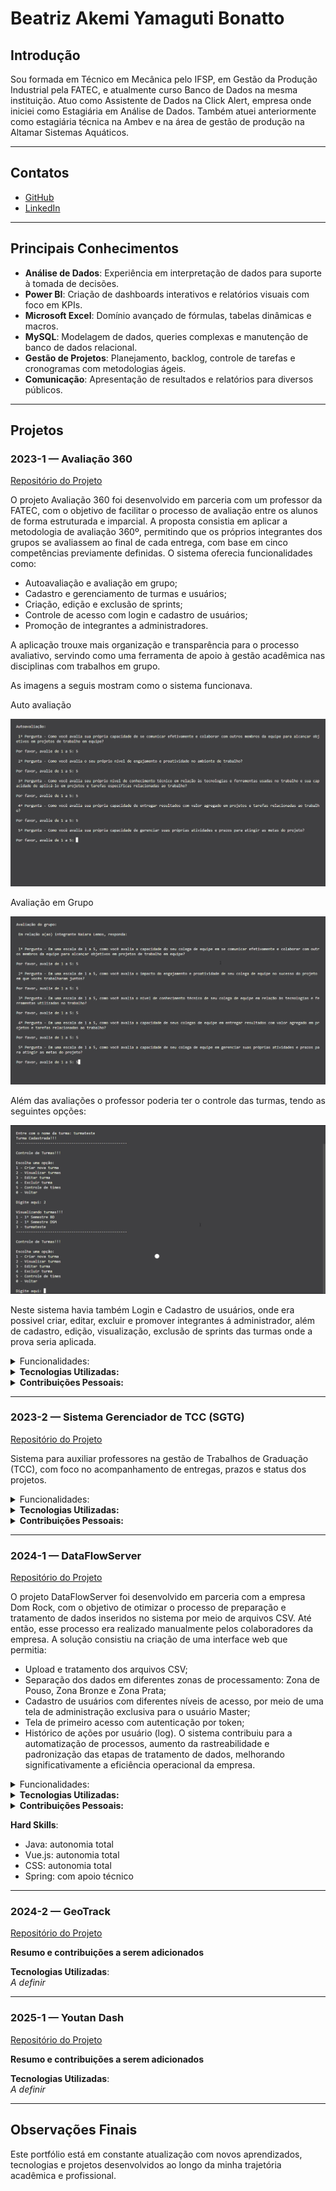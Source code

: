 # Beatriz Akemi Yamaguti Bonatto

## Introdução

Sou formada em Técnico em Mecânica pelo IFSP, em Gestão da Produção Industrial pela FATEC, e atualmente curso Banco de Dados na mesma instituição. Atuo como Assistente de Dados na Click Alert, empresa onde iniciei como Estagiária em Análise de Dados. Também atuei anteriormente como estagiária técnica na Ambev e na área de gestão de produção na Altamar Sistemas Aquáticos.

---

## Contatos

- [GitHub](https://github.com/BeatrizBonatto)  
- [LinkedIn](https://www.linkedin.com/in/beatriz-bonatto-263530156/)

---

## Principais Conhecimentos

- **Análise de Dados**: Experiência em interpretação de dados para suporte à tomada de decisões.  
- **Power BI**: Criação de dashboards interativos e relatórios visuais com foco em KPIs.  
- **Microsoft Excel**: Domínio avançado de fórmulas, tabelas dinâmicas e macros.  
- **MySQL**: Modelagem de dados, queries complexas e manutenção de banco de dados relacional.  
- **Gestão de Projetos**: Planejamento, backlog, controle de tarefas e cronogramas com metodologias ágeis.  
- **Comunicação**: Apresentação de resultados e relatórios para diversos públicos.

---

## Projetos

### 2023-1 — Avaliação 360  
[Repositório do Projeto](https://github.com/iNineBD/Aval360-1Sem2023)

O projeto Avaliação 360 foi desenvolvido em parceria com um professor da FATEC, com o objetivo de facilitar o processo de avaliação entre os alunos de forma estruturada e imparcial. A proposta consistia em aplicar a metodologia de avaliação 360º, permitindo que os próprios integrantes dos grupos se avaliassem ao final de cada entrega, com base em cinco competências previamente definidas.
O sistema oferecia funcionalidades como:
*	Autoavaliação e avaliação em grupo;
*	Cadastro e gerenciamento de turmas e usuários;
*	Criação, edição e exclusão de sprints;
* Controle de acesso com login e cadastro de usuários;
*	Promoção de integrantes a administradores.

A aplicação trouxe mais organização e transparência para o processo avaliativo, servindo como uma ferramenta de apoio à gestão acadêmica nas disciplinas com trabalhos em grupo.

As imagens a seguis mostram como o sistema funcionava.

Auto avaliação

![Auto_Avaliacao](https://github.com/BeatrizBonatto/Portifolio-TG/blob/main/Imagens/2023-01/Auto-Avaliacao.png)

Avaliação em Grupo

![Auto_Avaliacao](https://github.com/BeatrizBonatto/Portifolio-TG/blob/main/Imagens/2023-01/Avaliacao-Em-Grupo.png)

Além das avaliações o professor poderia ter o controle das turmas, tendo as seguintes opções: 

![Controle_De_Turma](https://github.com/BeatrizBonatto/Portifolio-TG/blob/main/Imagens/2023-01/Controle-de-Turmas.png)

Neste sistema havia também Login e Cadastro de usuários, onde era possivel criar, editar, excluir e promover integrantes á administrador, além de cadastro, edição, visualização, exclusão de sprints das turmas onde a prova seria aplicada.

<details>
  <summary> Funcionalidades: </summary>  
- Autoavaliação e avaliação entre colegas  
- Cadastro e gerenciamento de turmas  
- Criação e edição de sprints  
- Sistema de login com hierarquia de permissões  
</details>

<details> 
  <summary><strong> Tecnologias Utilizadas:  </strong></summary>  
Python, Git, Visual Studio Code, Canva, Microsoft Excel, Monday, Microsoft Teams
</details>

<details>
  <summary><strong> Contribuições Pessoais: </strong></summary>  
- Scrum Master: controle de burndown, tarefas e horas  
- Criação do backlog e fluxograma do projeto  
- Funcionalidade de visualização e edição de times  
- Feedback de avaliações
</details>

---

### 2023-2 — Sistema Gerenciador de TCC (SGTG)  
[Repositório do Projeto](https://github.com/iNineBD/SGTG-2Sem2023)

Sistema para auxiliar professores na gestão de Trabalhos de Graduação (TCC), com foco no acompanhamento de entregas, prazos e status dos projetos.  

<details>
  <summary> Funcionalidades: </summary>  
- Cadastro de alunos, orientadores e professores  
- Filtros por e-mail  
- Relatórios gerenciais de entregas e elegibilidade para defesa
</details>

<details> 
  <summary><strong> Tecnologias Utilizadas:  </strong></summary> 
Java, Eclipse, Scene Builder, MySQL, Figma, ClickUp
</details>

<details>
  <summary><strong> Contribuições Pessoais: </strong></summary>  
- Product Owner: gerenciamento de backlog e comunicação com o cliente  
- Desenvolvimento de filtros e relatórios personalizados  
</details>

---

### 2024-1 — DataFlowServer  
[Repositório do Projeto](https://github.com/iNineBD/DataFlow-3Sem2024.git)

O projeto DataFlowServer foi desenvolvido em parceria com a empresa Dom Rock, com o objetivo de otimizar o processo de preparação e tratamento de dados inseridos no sistema por meio de arquivos CSV. Até então, esse processo era realizado manualmente pelos colaboradores da empresa.
A solução consistiu na criação de uma interface web que permitia:
- Upload e tratamento dos arquivos CSV;
- Separação dos dados em diferentes zonas de processamento: Zona de Pouso, Zona Bronze e Zona Prata;
- Cadastro de usuários com diferentes níveis de acesso, por meio de uma tela de administração exclusiva para o usuário Master;
- Tela de primeiro acesso com autenticação por token;
- Histórico de ações por usuário (log).
O sistema contribuiu para a automatização de processos, aumento da rastreabilidade e padronização das etapas de tratamento de dados, melhorando significativamente a eficiência operacional da empresa.

<details>
  <summary> Funcionalidades: </summary> 
- Upload e organização de dados em três zonas: Pouso, Bronze, Prata  
- Cadastro de usuários com diferentes níveis de acesso  
- Tela de primeiro acesso com autenticação por token  
- Log de atividades por usuário
</details>

<details>
  <summary><strong> Tecnologias Utilizadas:  </strong></summary>  
Java, Spring, IntelliJ, HTML5, Vue.js, JavaScript, CSS3, Visual Studio Code, MySQL, Figma, ClickUp
</details>

<details>
  <summary><strong> Contribuições Pessoais: </strong></summary> 
- Protótipo de tela de cadastro no Figma  
- Desenvolvimento da tela com HTML, Vue e CSS  
- Implementação de autenticação por token e regras de acesso  
- Registro de logs por usuário
</details>

**Hard Skills**:
- Java: autonomia total  
- Vue.js: autonomia total  
- CSS: autonomia total  
- Spring: com apoio técnico

---

### 2024-2 — GeoTrack  
[Repositório do Projeto](https://github.com/iNineBD/GeoTrack-4Sem2024.git)

**Resumo e contribuições a serem adicionados**

**Tecnologias Utilizadas**:  
*A definir*

---

### 2025-1 — Youtan Dash  
[Repositório do Projeto](https://github.com/manolito-fatec/dashflow-2025-1.git)

**Resumo e contribuições a serem adicionados**

**Tecnologias Utilizadas**:  
*A definir*

---

## Observações Finais

Este portfólio está em constante atualização com novos aprendizados, tecnologias e projetos desenvolvidos ao longo da minha trajetória acadêmica e profissional.
